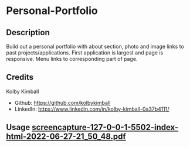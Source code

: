 # Personal-Portfolio

## Description

Build out a personal portfolio with about section, photo and image links to past projects/applications. First application is largest and page is responsive. Menu links to corresponding part of page. 

## Credits

Kolby Kimball

* Github: https://github.com/kolbykimball
* LinkedIn: https://www.linkedin.com/in/kolby-kimball-0a37b4111/

## Usage [screencapture-127-0-0-1-5502-index-html-2022-06-27-21_50_48.pdf](https://github.com/kolbykimball/Personal-Portfolio/files/8997589/screencapture-127-0-0-1-5502-index-html-2022-06-27-21_50_48.pdf)
